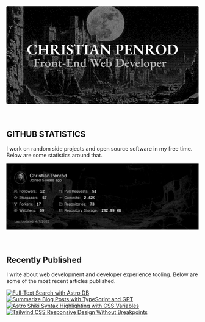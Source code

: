 
<picture>
  <source media="(prefers-color-scheme: dark)" srcset="assets/banner.dark.png?v=cdc28908-bbf4-447c-bacb-6abc57d34dbb" width="843px" />
  <source media="(prefers-color-scheme: light)" srcset="assets/banner.light.png?v=cdc28908-bbf4-447c-bacb-6abc57d34dbb" width="843px" />
  <img src="assets/banner.dark.png?v=cdc28908-bbf4-447c-bacb-6abc57d34dbb" alt="Banner" width="843px" />
</picture>
<br />
<br />
<br />
<h2>GITHUB STATISTICS</h2>
<p>I work on random side projects and open source software in my free time. Below are some statistics around that.</p>
<picture>
  <source media="(prefers-color-scheme: dark)" srcset="assets/statistics.dark.png?v=cdc28908-bbf4-447c-bacb-6abc57d34dbb" width="843px" />
  <source media="(prefers-color-scheme: light)" srcset="assets/statistics.light.png?v=cdc28908-bbf4-447c-bacb-6abc57d34dbb" width="843px" />
  <img src="assets/statistics.dark.png?v=cdc28908-bbf4-447c-bacb-6abc57d34dbb" alt="Github Statistics" width="843px" />
</picture>
<br />
<br />
<br />
<h2>Recently Published</h2>
<p>I write about web development and developer experience tooling. Below are some of the most recent articles published.</p>
<a href="https://christianpenrod.com/blog/full-text-search-with-astro-db"><img src="https://christianpenrod.com/blog/full-text-search-with-astro-db.png?v=cdc28908-bbf4-447c-bacb-6abc57d34dbb" alt="Full-Text Search with Astro DB" width="421px" /></a>
<a href="https://christianpenrod.com/blog/summarize-blog-posts-with-typescript-and-gpt"><img src="https://christianpenrod.com/blog/summarize-blog-posts-with-typescript-and-gpt.png?v=cdc28908-bbf4-447c-bacb-6abc57d34dbb" alt="Summarize Blog Posts with TypeScript and GPT" width="421px" /></a>
<a href="https://christianpenrod.com/blog/astro-shiki-syntax-highlighting-with-css-variables"><img src="https://christianpenrod.com/blog/astro-shiki-syntax-highlighting-with-css-variables.png?v=cdc28908-bbf4-447c-bacb-6abc57d34dbb" alt="Astro Shiki Syntax Highlighting with CSS Variables" width="421px" /></a>
<a href="https://christianpenrod.com/blog/tailwindcss-responsive-design-without-breakpoints"><img src="https://christianpenrod.com/blog/tailwindcss-responsive-design-without-breakpoints.png?v=cdc28908-bbf4-447c-bacb-6abc57d34dbb" alt="Tailwind CSS Responsive Design Without Breakpoints" width="421px" /></a>
